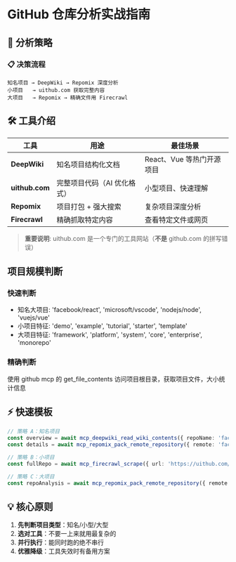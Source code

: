 # GitHub 仓库分析实战指南

## 🎯 分析策略

### 📋 决策流程

```plaintext
知名项目 → DeepWiki → Repomix 深度分析
小项目   → uithub.com 获取完整内容
大项目   → Repomix → 精确文件用 Firecrawl
```

## 🛠️ 工具介绍

| 工具           | 用途                        | 最佳场景                  |
| -------------- | --------------------------- | ------------------------- |
| **DeepWiki**   | 知名项目结构化文档          | React、Vue 等热门开源项目 |
| **uithub.com** | 完整项目代码（AI 优化格式） | 小型项目、快速理解        |
| **Repomix**    | 项目打包 + 强大搜索         | 复杂项目深度分析          |
| **Firecrawl**  | 精确抓取特定内容            | 查看特定文件或网页        |

> **重要说明**: uithub.com 是一个专门的工具网站（**不是** github.com 的拼写错误）

## 项目规模判断

### 快速判断

- 知名大项目: 'facebook/react', 'microsoft/vscode', 'nodejs/node', 'vuejs/vue'
- 小项目特征: 'demo', 'example', 'tutorial', 'starter', 'template'
- 大项目特征: 'framework', 'platform', 'system', 'core', 'enterprise', 'monorepo'

### 精确判断

使用 github mcp 的 get_file_contents 访问项目根目录，获取项目文件，大小统计信息

## ⚡ 快速模板

```typescript
// 策略 A：知名项目
const overview = await mcp_deepwiki_read_wiki_contents({ repoName: 'facebook/react' });
const details = await mcp_repomix_pack_remote_repository({ remote: 'facebook/react' });

// 策略 B：小项目
const fullRepo = await mcp_firecrawl_scrape({ url: 'https://uithub.com/user/small-project' });

// 策略 C：大项目
const repoAnalysis = await mcp_repomix_pack_remote_repository({ remote: 'large/project' });
```

## 💡 核心原则

1. **先判断项目类型**：知名/小型/大型
2. **选对工具**：不要一上来就用最复杂的
3. **并行执行**：能同时跑的绝不串行
4. **优雅降级**：工具失效时有备用方案
